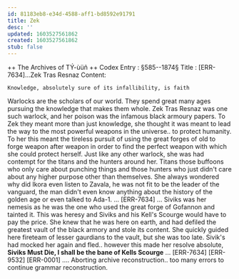 ```yaml
---
id: 81183eb8-e34d-4588-aff1-bd8592e91791
title: Zek
desc: ''
updated: 1603527561862
created: 1603527561862
stub: false
---
```



++ The Archives of TÝ-ùüñ ++
Codex Entry : §585--1874§
Title : [ERR-7634]...Zek Tras Resnaz
Content:

    Knowledge, absolutely sure of its infallibility, is faith

Warlocks are the scholars of our world. They spend great many ages pursuing the knowledge that makes them whole. Zek Tras Resnaz was one such warlock, and her poison was the infamous black armoury papers. To Zek they meant more than just knowledge, she thought it was meant to lead the way to the most powerful weapons in the universe.. to protect humanity. To her this meant the tireless pursuit of using the great forges of old to forge weapon after weapon in order to find the perfect weapon with which she could protect herself. Just like any other warlock, she was had contempt for the titans and the hunters around her. Titans those buffoons who only care about punching things and those hunters who just didn't care about any higher purpose other than themselves. She always wondered why did Ikora even listen to Zavala, he was not fit to be the leader of the vanguard, the man didn't even know anything about the history of the golden age or even talked to Ada-1.
...
[ERR-7634]
...
Siviks was her nemesis as he was the one who used the great forge of Gofannon and tainted it. This was heresy and Siviks and his Kell's Scourge would have to pay the price. She knew that he was here on earth, and had defiled the greatest vault of the black armory and stole its content. She quickly guided here fireteam of lesser gaurdians to the vault, but she was too late. Sivik's had mocked her again and fled.. however this made her resolve absolute, **Siviks Must Die, I shall be the bane of Kells Scourge**
...
[ERR-7634]
[ERR-9532]
[ERR-0001]
.... Aborting archive reconstruction.. too many errors to continue grammar reconstruction.
